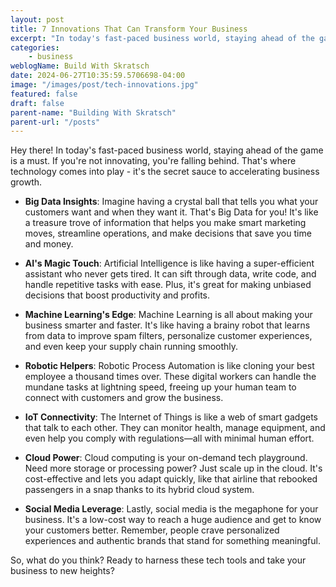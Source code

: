 ```yaml
---
layout: post
title: 7 Innovations That Can Transform Your Business
excerpt: "In today's fast-paced business world, staying ahead of the game is a must. If you're not innovating, you're falling behind. That's where technology comes into play - it's the secret sauce to accelerating business growth."
categories: 
    - business
weblogName: Build With Skratsch
date: 2024-06-27T10:35:59.5706698-04:00
image: "/images/post/tech-innovations.jpg"
featured: false
draft: false
parent-name: "Building With Skratsch"
parent-url: "/posts"
---
```


Hey there! In today's fast-paced business world, staying ahead of the game is a must. If you're not innovating, you're falling behind. That's where technology comes into play - it's the secret sauce to accelerating business growth.

- **Big Data Insights**: Imagine having a crystal ball that tells you what your customers want and when they want it. That's Big Data for you! It's like a treasure trove of information that helps you make smart marketing moves, streamline operations, and make decisions that save you time and money.

- **AI's Magic Touch**: Artificial Intelligence is like having a super-efficient assistant who never gets tired. It can sift through data, write code, and handle repetitive tasks with ease. Plus, it's great for making unbiased decisions that boost productivity and profits.

- **Machine Learning's Edge**: Machine Learning is all about making your business smarter and faster. It's like having a brainy robot that learns from data to improve spam filters, personalize customer experiences, and even keep your supply chain running smoothly.

- **Robotic Helpers**: Robotic Process Automation is like cloning your best employee a thousand times over. These digital workers can handle the mundane tasks at lightning speed, freeing up your human team to connect with customers and grow the business.

- **IoT Connectivity**: The Internet of Things is like a web of smart gadgets that talk to each other. They can monitor health, manage equipment, and even help you comply with regulations—all with minimal human effort.

- **Cloud Power**: Cloud computing is your on-demand tech playground. Need more storage or processing power? Just scale up in the cloud. It's cost-effective and lets you adapt quickly, like that airline that rebooked passengers in a snap thanks to its hybrid cloud system.

- **Social Media Leverage**: Lastly, social media is the megaphone for your business. It's a low-cost way to reach a huge audience and get to know your customers better. Remember, people crave personalized experiences and authentic brands that stand for something meaningful.

So, what do you think? Ready to harness these tech tools and take your business to new heights?
